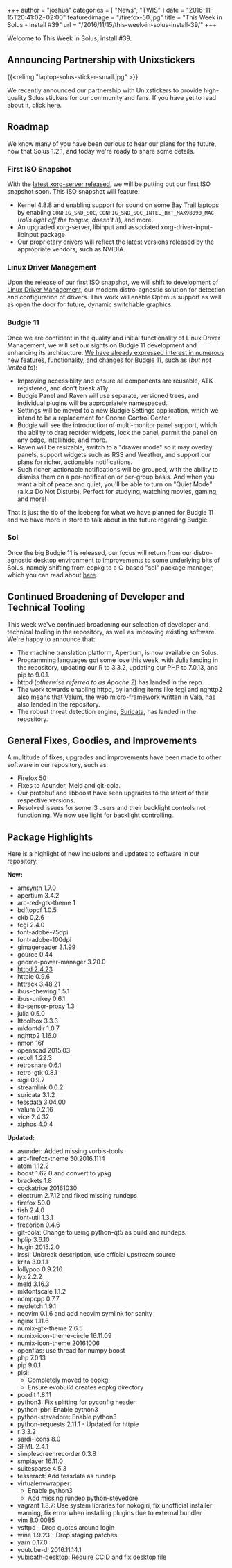 +++
author = "joshua"
categories = [
"News",
"TWIS"
]
date =  "2016-11-15T20:41:02+02:00"
featuredimage = "/firefox-50.jpg"
title = "This Week in Solus - Install #39"
url = "/2016/11/15/this-week-in-solus-install-39/"
+++

Welcome to This Week in Solus, install #39.

## Announcing Partnership with Unixstickers

{{<relimg "laptop-solus-sticker-small.jpg" >}}

We recently announced our partnership with Unixstickers to provide high-quality Solus stickers for our community and fans. If you have yet to read about it, click 
[here](https://solus-project.com/2016/11/15/solus-announces-partnership-with-unixstickers).

## Roadmap

We know many of you have been curious to hear our plans for the future, now that Solus 1.2.1, and today we're ready to share some details.

### First ISO Snapshot

With the [latest xorg-server released](https://lists.x.org/archives/xorg-announce/2016-November/002737.html), we will be putting out our first ISO snapshot soon. This ISO snapshot will feature:

- Kernel 4.8.8 and enabling support for sound on some Bay Trail laptops by enabling `CONFIG_SND_SOC`, `CONFIG_SND_SOC_INTEL_BYT_MAX98090_MAC` (*rolls right off the tongue, doesn't it*), and more.
- An upgraded xorg-server, libinput and associated xorg-driver-input-libinput package
- Our proprietary drivers will reflect the latest versions released by the appropriate vendors, such as NVIDIA.

### Linux Driver Management

Upon the release of our first ISO snapshot, we will shift to development of [Linux Driver Management](https://github.com/solus-project/linux-driver-management), our modern distro-agnostic solution for detection 
and configuration of drivers. This work will enable Optimus support as well as open the door for future, dynamic switchable graphics.

### Budgie 11

Once we are confident in the quality and initial functionality of Linux Driver Management, we will set our sights on Budgie 11 development and enhancing its architecture. 
[We have already expressed interest in numerous new features, functionality, and changes for Budgie 11](https://github.com/budgie-desktop/info), such as (*but not limited to*):

- Improving accessiblity and ensure all components are reusable, ATK registered, and don't break a11y.
- Budgie Panel and Raven will use separate, versioned trees, and individual plugins will be appropriately namespaced.
- Settings will be moved to a new Budgie Settings application, which we intend to be a replacement for Gnome Control Center. 
- Budgie will see the introduction of multi-monitor panel support, which the ability to drag reorder widgets, lock the panel, permit the panel on any edge, intellihide, and more.
- Raven will be resizable, switch to a "drawer mode" so it may overlay panels, support widgets such as RSS and Weather, and support our plans for richer, actionable notifications.
- Such richer, actionable notifications will be grouped, with the ability to dismiss them on a per-notification or per-group basis. And when you want a bit of peace and quiet, you'll be able to turn on "Quiet Mode" (a.k.a Do Not Disturb). 
Perfect for studying, watching movies, gaming, and more!

That is just the tip of the iceberg for what we have planned for Budgie 11 and we have more in store to talk about in the future regarding Budgie.

### Sol

Once the big Budgie 11 is released, our focus will return from our distro-agnostic desktop environment to improvements to some underlying bits of Solus, namely shifting from eopkg to a C-based "sol" package manager, which you can read 
about [here](https://solus-project.com/2016/07/05/this-week-in-solus-install-30/).

## Continued Broadening of Developer and Technical Tooling

This week we've continued broadening our selection of developer and technical tooling in the repository, as well as improving existing software. We're happy to announce that:

- The machine translation platform, Apertium, is now available on Solus.
- Programming languages got some love this week, with [Julia](http://julialang.org) landing in the repository, updating our R to 3.3.2, updating our PHP to 7.0.13, and pip to 9.0.1.
- httpd (*otherwise referred to as Apache 2*) has landed in the repo.
- The work towards enabling httpd, by landing items like fcgi and nghttp2 also means that [Valum](https://github.com/valum-framework/valum), the web micro-framework written in Vala, has also landed in the repository.
- The robust threat detection engine, [Suricata](https://suricata-ids.org/), has landed in the repository.

## General Fixes, Goodies, and Improvements

A multitude of fixes, upgrades and improvements have been made to other software in our repository, such as:

- Firefox 50
- Fixes to Asunder, Meld and git-cola.
- Our protobuf and libboost have seen upgrades to the latest of their respective versions.
- Resolved issues for some i3 users and their backlight controls not functioning. We now use [light](https://github.com/haikarainen/light/) for backlight controlling.

## Package Highlights

Here is a highlight of new inclusions and updates to software in our repository.

**New:**

- amsynth 1.7.0
- apertium 3.4.2
- arc-red-gtk-theme 1
- bdftopcf 1.0.5
- ckb 0.2.6
- fcgi 2.4.0
- font-adobe-75dpi
- font-adobe-100dpi
- gimagereader 3.1.99
- gource 0.44
- gnome-power-manager 3.20.0
- [httpd 2.4.23](https://git.solus-project.com/packages/httpd/)
- httpie 0.9.6
- httrack 3.48.21
- ibus-chewing 1.5.1
- ibus-unikey 0.6.1
- iio-sensor-proxy 1.3
- julia 0.5.0
- lttoolbox 3.3.3
- mkfontdir 1.0.7
- nghttp2 1.16.0
- nmon 16f
- openscad 2015.03
- recoll 1.22.3
- retroshare 0.6.1
- retro-gtk 0.8.1
- sigil 0.9.7
- streamlink 0.0.2
- suricata 3.1.2
- tessdata 3.04.00
- valum 0.2.16
- vice 2.4.32
- xiphos 4.0.4

**Updated:**

- asunder: Added missing vorbis-tools
- arc-firefox-theme 50.2016.1114
- atom 1.12.2
- boost 1.62.0 and convert to ypkg
- brackets 1.8
- cockatrice 20161030
- electrum 2.7.12 and fixed missing rundeps
- firefox 50.0
- fish 2.4.0
- font-util 1.3.1
- freeorion 0.4.6
- git-cola: Change to using python-qt5 as build and rundeps.
- hplip 3.6.10
- hugin 2015.2.0
- irssi: Unbreak description, use official upstream source
- krita 3.0.1.1
- lollypop 0.9.216
- lyx 2.2.2
- meld 3.16.3
- mkfontscale 1.1.2
- ncmpcpp 0.7.7
- neofetch 1.9.1
- neovim 0.1.6 and add neovim symlink for sanity
- nginx 1.11.6
- numix-gtk-theme 2.6.5
- numix-icon-theme-circle 16.11.09
- numix-icon-theme 20161006
- openflas: use thread for numpy boost
- php 7.0.13
- pip 9.0.1
- pisi:
  - Completely moved to eopkg
  - Ensure evobuild creates eopkg directory
- poedit 1.8.11
- python3: Fix splitting for pyconfig header
- python-pbr: Enable python3
- python-stevedore: Enable python3
- python-requests 2.11.1 - Updated for httpie
- r 3.3.2
- sardi-icons 8.0
- SFML 2.4.1
- simplescreenrecorder 0.3.8
- smplayer 16.11.0
- suitesparse 4.5.3
- tesseract: Add tessdata as rundep
- virtualenvwrapper:
  - Enable python3
  - Add missing rundep python-stevedore
- vagrant 1.8.7: Use system libraries for nokogiri, fix unofficial installer warning, fix error when installing plugins due to external bundler
- vim 8.0.0085
- vsftpd - Drop quotes around login
- wine 1.9.23 - Drop staging patches
- yarn 0.17.0
- youtube-dl 2016.11.14.1
- yubioath-desktop: Require CCID and fix desktop file
